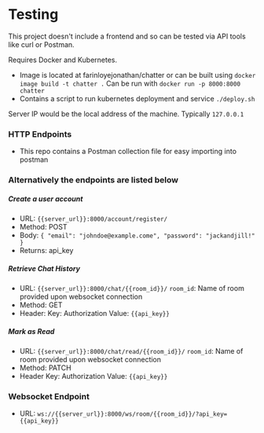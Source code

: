 # Testing

This project doesn't include a frontend and so can be tested via API tools like curl or Postman.

Requires Docker and Kubernetes.

- Image is located at farinloyejonathan/chatter or can be built using
  `docker image build -t chatter .`
  Can be run with
  `docker run -p 8000:8000 chatter`
- Contains a script to run kubernetes deployment and service
  `./deploy.sh`

Server IP would be the local address of the machine. Typically `127.0.0.1`

### HTTP Endpoints

- This repo contains a Postman collection file for easy importing into postman

### Alternatively the endpoints are listed below

##### Create a user account

- URL: `{{server_url}}:8000/account/register/`
- Method: POST
- Body: `{
"email": "johndoe@example.come",
"password": "jackandjill!"
}`
- Returns: api_key

##### Retrieve Chat History

- URL: `{{server_url}}:8000/chat/{{room_id}}/`
  `room_id`: Name of room provided upon websocket connection
- Method: GET
- Header:
  Key: Authorization
  Value: `{{api_key}}`

##### Mark as Read

- URL: `{{server_url}}:8000/chat/read/{{room_id}}/`
  `room_id`: Name of room provided upon websocket connection
- Method: PATCH
- Header
  Key: Authorization
  Value: `{{api_key}}`

### Websocket Endpoint

- URL: `ws://{{server_url}}:8000/ws/room/{{room_id}}/?api_key={{api_key}}`
